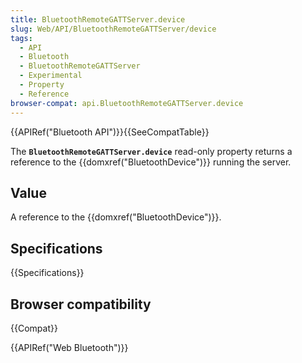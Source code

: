 ```yaml
---
title: BluetoothRemoteGATTServer.device
slug: Web/API/BluetoothRemoteGATTServer/device
tags:
  - API
  - Bluetooth
  - BluetoothRemoteGATTServer
  - Experimental
  - Property
  - Reference
browser-compat: api.BluetoothRemoteGATTServer.device
---
```

{{APIRef("Bluetooth API")}}{{SeeCompatTable}}

The **`BluetoothRemoteGATTServer.device`** read-only property
returns a reference to the {{domxref("BluetoothDevice")}} running the server.

## Value

A reference to the {{domxref("BluetoothDevice")}}.

## Specifications

{{Specifications}}

## Browser compatibility

{{Compat}}

{{APIRef("Web Bluetooth")}}
